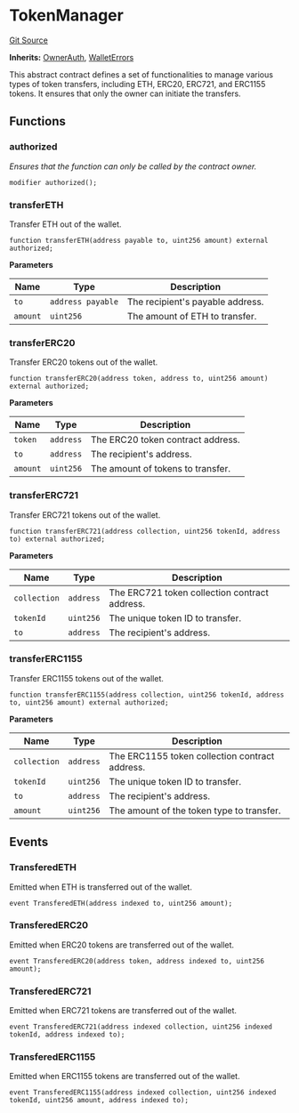 # TokenManager
[Git Source](https://github.com/TrueWallet/contracts/blob/43e94f0622a36448f24323cfe74a0e2604784f80/src/base/TokenManager.sol)

**Inherits:**
[OwnerAuth](/src/authority/OwnerAuth.sol/abstract.OwnerAuth.md), [WalletErrors](/src/common/Errors.sol/contract.WalletErrors.md)

This abstract contract defines a set of functionalities to manage various types of token transfers,
including ETH, ERC20, ERC721, and ERC1155 tokens. It ensures that only the owner can initiate the transfers.


## Functions
### authorized

*Ensures that the function can only be called by the contract owner.*


```solidity
modifier authorized();
```

### transferETH

Transfer ETH out of the wallet.


```solidity
function transferETH(address payable to, uint256 amount) external authorized;
```
**Parameters**

|Name|Type|Description|
|----|----|-----------|
|`to`|`address payable`|The recipient's payable address.|
|`amount`|`uint256`|The amount of ETH to transfer.|


### transferERC20

Transfer ERC20 tokens out of the wallet.


```solidity
function transferERC20(address token, address to, uint256 amount) external authorized;
```
**Parameters**

|Name|Type|Description|
|----|----|-----------|
|`token`|`address`|The ERC20 token contract address.|
|`to`|`address`|The recipient's address.|
|`amount`|`uint256`|The amount of tokens to transfer.|


### transferERC721

Transfer ERC721 tokens out of the wallet.


```solidity
function transferERC721(address collection, uint256 tokenId, address to) external authorized;
```
**Parameters**

|Name|Type|Description|
|----|----|-----------|
|`collection`|`address`|The ERC721 token collection contract address.|
|`tokenId`|`uint256`|The unique token ID to transfer.|
|`to`|`address`|The recipient's address.|


### transferERC1155

Transfer ERC1155 tokens out of the wallet.


```solidity
function transferERC1155(address collection, uint256 tokenId, address to, uint256 amount) external authorized;
```
**Parameters**

|Name|Type|Description|
|----|----|-----------|
|`collection`|`address`|The ERC1155 token collection contract address.|
|`tokenId`|`uint256`|The unique token ID to transfer.|
|`to`|`address`|The recipient's address.|
|`amount`|`uint256`|The amount of the token type to transfer.|


## Events
### TransferedETH
Emitted when ETH is transferred out of the wallet.


```solidity
event TransferedETH(address indexed to, uint256 amount);
```

### TransferedERC20
Emitted when ERC20 tokens are transferred out of the wallet.


```solidity
event TransferedERC20(address token, address indexed to, uint256 amount);
```

### TransferedERC721
Emitted when ERC721 tokens are transferred out of the wallet.


```solidity
event TransferedERC721(address indexed collection, uint256 indexed tokenId, address indexed to);
```

### TransferedERC1155
Emitted when ERC1155 tokens are transferred out of the wallet.


```solidity
event TransferedERC1155(address indexed collection, uint256 indexed tokenId, uint256 amount, address indexed to);
```

